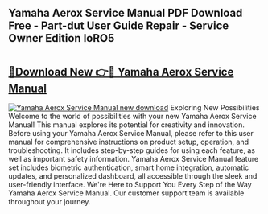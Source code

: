 ## Yamaha Aerox Service Manual PDF Download Free - Part-dut User Guide Repair - Service Owner Edition loRO5

# <h2><a href="http://bc77357.oget.top/?id=Yamaha+Aerox+Service+Manual">🔗Download New 👉🔴 Yamaha Aerox Service Manual</a></h2>

[![Yamaha Aerox Service Manual new download](https://i.imgur.com/5g1atiW.png)](http://bc77357.oget.top/?id=Yamaha+Aerox+Service+Manual)
Exploring New Possibilities Welcome to the world of possibilities with your new Yamaha Aerox Service Manual! This manual explores its potential for creativity and innovation. Before using your Yamaha Aerox Service Manual, please refer to this user manual for comprehensive instructions on product setup, operation, and troubleshooting. It includes step-by-step guides for using each feature, as well as important safety information. Yamaha Aerox Service Manual feature set includes biometric authentication, smart home integration, automatic updates, and personalized dashboard, all accessible through the sleek and user-friendly interface. We're Here to Support You Every Step of the Way Yamaha Aerox Service Manual. Our customer support team is available throughout your journey.
